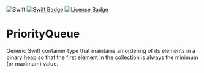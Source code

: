 ![Swift](https://github.com/bradhowes/PriorityQueue/workflows/CI/badge.svg) [![Swift Badge]][Swift] [![License Badge]][License]

# PriorityQueue

Generic Swift container type that maintains an ordering of its elements in a binary heap so that the first element in the collection is always the minimum (or maximum) value.

[License Badge]: https://img.shields.io/github/license/bradhowes/AStar.svg?color=yellow "MIT License"
[License]: https://github.com/bradhowes/AStar/blob/master/LICENSE.txt

[Swift Badge]: https://img.shields.io/badge/swift-5.2-orange.svg "Swift 5.2"
[Swift]: https://swift.org/blog/swift-5-2-released/
